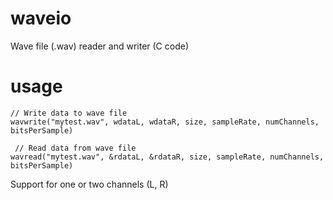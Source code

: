 # waveio
Wave file (.wav) reader and writer (C code)

# usage
    // Write data to wave file
    wavwrite("mytest.wav", wdataL, wdataR, size, sampleRate, numChannels, bitsPerSample)
    
     // Read data from wave file
    wavread("mytest.wav", &rdataL, &rdataR, size, sampleRate, numChannels, bitsPerSample)
    
Support for one or two channels (L, R)
